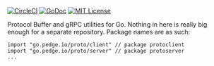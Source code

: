 [![CircleCI](https://circleci.com/gh/peter-edge/go-proto/tree/master.png)](https://circleci.com/gh/peter-edge/go-proto/tree/master)
[![GoDoc](http://img.shields.io/badge/GoDoc-Reference-blue.svg)](https://godoc.org/go.pedge.io/proto)
[![MIT License](http://img.shields.io/badge/License-MIT-blue.svg)](https://github.com/peter-edge/go-proto/blob/master/LICENSE)

Protocol Buffer and gRPC utilities for Go. Nothing in here is really big
enough for a separate repository. Package names are as such:

```
import "go.pedge.io/proto/client" // package protoclient
import "go.pedge.io/proto/server" // package protoserver
...
```
